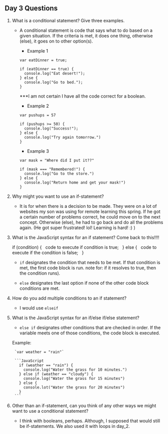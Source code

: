 ## Day 3 Questions

1. What is a conditional statement? Give three examples.

    * A conditional statement is code that says what to do based on a given situation. If the criteria is met, it does one thing, otherwise (else), it goes on to other option(s).

        + Example 1

        ```
        var eatDinner = true;
        ```

        ```
        if (eatDinner == true) {
          console.log("Eat desert!");
        } else {
          console.log("Go to bed.");
        }
        ```
        ***I am not certain I have all the code correct for a boolean.

        + Example 2

        `var pushups = 57`

        ```
        if (pushups >= 50) {
          console.log("Success!");
        } else {
          console.log("Try again tomorrow.")
        }
        ```

        + Example 3

        `var mask = "Where did I put it??"`

        ```
        if (mask === "Remembered!") {
          console.log("Go to the store.")
        } else {
          console.log("Return home and get your mask!")
        }
        ```

1. Why might you want to use an if-statement?

      * It is for when there is a decision to be made. They were on a lot of websites my son was using for remote learning this spring. If he got a certain number of problems correct, he could move on to the next concept. Otherwise (else), he had to go back and do all the problems again. (He got super frustrated! lol! Learning is hard! :) )

1. What is the JavaScript syntax for an if statement?  Come back to this!!!!

      if (condition) {        code to execute if condition is true;        } else {          code to execute if the condition is false;        }

      * `if` designates the condition that needs to be met. If that condition is met, the first code block is run. note for: if it resolves to true, then the condition runs).

      * `else` designates the last option if none of the other code block conditions are met.

1. How do you add multiple conditions to an if statement?

      * I would use `elseif`


1. What is the JavaScript syntax for an if/else if/else statement?

      * `else if` designates other conditions that are checked in order. If the variable meets one of those conditions, the code block is executed.

      Example:

        `var weather = "rain"`

        ```JavaScript
          if (weather == "rain") {
            console.log("Water the grass for 10 minutes.")
          } else if (weather == "cloudy") {
            console.log("Water the grass for 15 minutes")
          } else {
            console.lot("Water the grass for 20 minutes")
          }
        ```

1. Other than an if-statement, can you think of any other ways we might want to use a conditional statement?

      * I think with booleans, perhaps. Although, I supposed that would still be if-statements. We also used it with loops in day_2.
